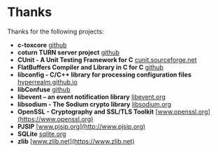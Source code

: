 # Thanks

Thanks for the following projects:

- **c-toxcore** [github](https://github.com/TokTok/c-toxcore)
- **coturn TURN server project** [github](https://github.com/coturn/coturn)
- **CUnit - A Unit Testing Framework for C** [cunit.sourceforge.net](http://cunit.sourceforge.net)
- **FlatBuffers Compiler and Library in C for C** [github](https://github.com/dvidelabs/flatcc)
- **libconfig - C/C++ library for processing configuration files** [hyperrealm.github.io](https://hyperrealm.github.io/libconfig/)
- **libConfuse** [github](https://github.com/martinh/libconfuse)
- **libevent – an event notification library** [libevent.org](http://libevent.org)
- **libsodium - The Sodium crypto library** [libsodium.org](https://libsodium.org)
- **OpenSSL - Cryptography and SSL/TLS Toolkit** [www.openssl.org](https://www.openssl.org)
- **PJSIP** [www.pjsip.org](http://www.pjsip.org)
- **SQLite** [sqlite.org](http://sqlite.org/)
- **zlib** [www.zlib.net](https://www.zlib.net)

